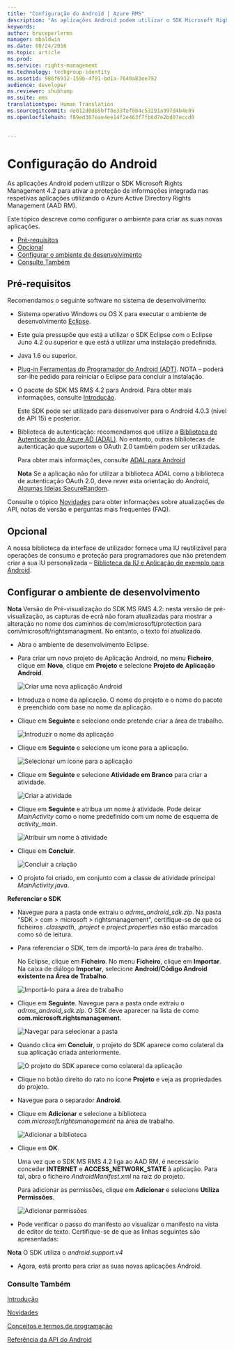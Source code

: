 ```yaml
---
title: "Configuração do Android | Azure RMS"
description: "As aplicações Android podem utilizar o SDK Microsoft Rights Management 4.2 para ativar a proteção de informações integrada nas respetivas aplicações."
keywords: 
author: bruceperlerms
manager: mbaldwin
ms.date: 08/24/2016
ms.topic: article
ms.prod: 
ms.service: rights-management
ms.technology: techgroup-identity
ms.assetid: 986f6932-159b-4791-bd1a-7640a83ee792
audience: developer
ms.reviewer: shubhamp
ms.suite: ems
translationtype: Human Translation
ms.sourcegitcommit: de012d0d85bff0e33fef0b4c53291a997d4b4e89
ms.openlocfilehash: f89ed307eae4ee14f2e463f7fb6d7e2bd07eccd0


---
```


# Configuração do Android

As aplicações Android podem utilizar o SDK Microsoft Rights Management 4.2 para ativar a proteção de informações integrada nas respetivas aplicações utilizando o Azure Active Directory Rights Management (AAD RM).

Este tópico descreve como configurar o ambiente para criar as suas novas aplicações.

-   [Pré-requisitos](#prerequisites)
-   [Opcional](#optional)
-   [Configurar o ambiente de desenvolvimento](#configuring-your-development-environment)
-   [Consulte Também](#see-also)

## Pré-requisitos

Recomendamos o seguinte software no sistema de desenvolvimento:

-   Sistema operativo Windows ou OS X para executar o ambiente de desenvolvimento [Eclipse](http://www.oracle.com/technetwork/java/javase/downloads/jre7-downloads-1880261.html).
-   Este guia pressupõe que está a utilizar o SDK Eclipse com o Eclipse Juno 4.2 ou superior e que está a utilizar uma instalação predefinida.
-   Java 1.6 ou superior.
-   [Plug-in Ferramentas do Programador do Android (ADT)](http://developer.android.com/sdk/installing/index.html). NOTA – poderá ser-lhe pedido para reiniciar o Eclipse para concluir a instalação.

     

-   O pacote do SDK MS RMS 4.2 para Android. Para obter mais informações, consulte [Introdução](get-started.md).

    Este SDK pode ser utilizado para desenvolver para o Android 4.0.3 (nível de API 15) e posterior.

-   Biblioteca de autenticação: recomendamos que utilize a [Biblioteca de Autenticação do Azure AD (ADAL)](https://msdn.microsoft.com/library/jj573266.aspx). No entanto, outras bibliotecas de autenticação que suportem o OAuth 2.0 também podem ser utilizadas.

    Para obter mais informações, consulte [ADAL para Android](https://github.com/MSOpenTech/azure-activedirectory-library-for-android)

    **Nota** Se a aplicação não for utilizar a biblioteca ADAL como a biblioteca de autenticação OAuth 2.0, deve rever esta orientação do Android, [Algumas Ideias SecureRandom](http://android-developers.blogspot.com/2013/08/some-securerandom-thoughts.html).

     

Consulte o tópico [Novidades](release-notes.md) para obter informações sobre atualizações de API, notas de versão e perguntas mais frequentes (FAQ).

## Opcional

A nossa biblioteca da interface de utilizador fornece uma IU reutilizável para operações de consumo e proteção para programadores que não pretendem criar a sua IU personalizada – [Biblioteca da IU e Aplicação de exemplo para Android](https://github.com/AzureAD/rms-sdk-ui-for-android).

## Configurar o ambiente de desenvolvimento

**Nota** Versão de  Pré-visualização do SDK MS RMS 4.2: nesta versão de pré-visualização, as capturas de ecrã não foram atualizadas para mostrar a alteração no nome dos caminhos de com/microsoft/protection para com/microsoft/rightsmanagment. No entanto, o texto foi atualizado.

 
-   Abra o ambiente de desenvolvimento Eclipse.
-   Para criar um novo projeto de Aplicação Android, no menu **Ficheiro**, clique em **Novo**, clique em **Projeto** e selecione **Projeto de Aplicação Android**.

    ![Criar uma nova aplicação Android](../media/Android-setup-01c.png)

-   Introduza o nome da aplicação. O nome do projeto e o nome do pacote é preenchido com base no nome da aplicação.
-   Clique em **Seguinte** e selecione onde pretende criar a área de trabalho.

    ![Introduzir o nome da aplicação](../media/Android-setup-02a.jpg)

-   Clique em **Seguinte** e selecione um ícone para a aplicação.

    ![Selecionar um ícone para a aplicação](../media/Android-setup-03.png)

-   Clique em **Seguinte** e selecione **Atividade em Branco** para criar a atividade.

    ![Criar a atividade](../media/Android-setup-04.png)

-   Clique em **Seguinte** e atribua um nome à atividade. Pode deixar *MainActivity* como o nome predefinido com um nome de esquema de *activity\_main*.

    ![Atribuir um nome à atividade](../media/Android-setup-05a.jpg)

-   Clique em **Concluir**.

    ![Concluir a criação](../media/Android-setup-06.jpg)

-   O projeto foi criado, em conjunto com a classe de atividade principal *MainActivity.java*.

**Referenciar o SDK**

-   Navegue para a pasta onde extraiu o *adrms\_android\_sdk.zip*. Na pasta “SDK > com > microsoft > rightsmanagement”, certifique-se de que os ficheiros *.classpath*, *.project* e *project.properties* não estão marcados como só de leitura.
-   Para referenciar o SDK, tem de importá-lo para área de trabalho.

    No Eclipse, clique em **Ficheiro**. No menu **Ficheiro**, clique em **Importar**. Na caixa de diálogo **Importar**, selecione **Android/Código Android existente na Área de Trabalho**.

    ![Importá-lo para a área de trabalho](../media/Android-setup-07.png)

-   Clique em **Seguinte**. Navegue para a pasta onde extraiu o *adrms\_android\_sdk.zip*. O SDK deve aparecer na lista de como **com.microsoft.rightsmanagement**.

    ![Navegar para selecionar a pasta](../media/Android-setup-08c.jpg)

-   Quando clica em **Concluir**, o projeto do SDK aparece como colateral da sua aplicação criada anteriormente.

    ![O projeto do SDK aparece como colateral da aplicação](../media/Android-setup-09.jpg)

-   Clique no botão direito do rato no ícone **Projeto** e veja as propriedades do projeto.
-   Navegue para o separador **Android**.
-   Clique em **Adicionar** e selecione a biblioteca *com.microsoft.rightsmanagement* na área de trabalho.

    ![Adicionar a biblioteca](../media/Android-setup-10b.jpg)

-   Clique em **OK**.

    Uma vez que o SDK MS RMS 4.2 liga ao AAD RM, é necessário conceder **INTERNET** e **ACCESS\_NETWORK\_STATE** à aplicação. Para tal, abra o ficheiro *AndroidManifest.xml* na raiz do projeto.

    Para adicionar as permissões, clique em **Adicionar** e selecione **Utiliza Permissões**.

    ![Adicionar permissões](../media/Android-setup-11d.jpg)

-   Pode verificar o passo do manifesto ao visualizar o manifesto na vista de editor de texto. Certifique-se de que as linhas seguintes são apresentadas:


    <uses-sdk      android:minSdkVersion="15"      android:targetSdkVersion="19"/> <uses-permission android:name="android.permission.INTERNET"/> <uses-permission android:name="android.permission.ACCESS_NETWORK_STATE"/> <uses-permission/>


**Nota** O SDK utiliza o *android.support.v4*

-   Agora, está pronto para criar as suas novas aplicações Android.

### Consulte Também

[Introdução](get-started.md)

[Novidades](release-notes.md)

[Conceitos e termos de programação](core-concepts.md)

[Referência da API do Android](android-namespaces.md)

 

 



<!--HONumber=Sep16_HO1-->


